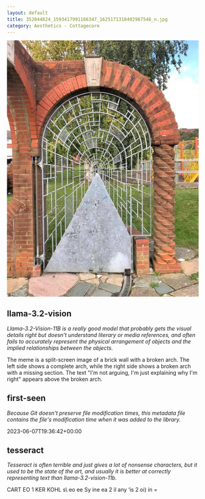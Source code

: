 ```yaml
---
layout: default
title: 352044824_1593417991166347_1625171318402967546_n.jpg
category: Aesthetics - Cottagecore
---
```


<div markdown="0"><a href="352044824_1593417991166347_1625171318402967546_n.jpg"><img class="photo" src="352044824_1593417991166347_1625171318402967546_n.jpg" /></a>

<h2>llama-3.2-vision</h2>
<p><i>Llama-3.2-Vision-11B is a really good model that probably gets the visual details right but doesn't understand literary or media references, and often fails to accurately represent the physical arrangement of objects and the implied relationships between the objects.</i></p>
<p>The meme is a split-screen image of a brick wall with a broken arch. The left side shows a complete arch, while the right side shows a broken arch with a missing section. The text &quot;I&#x27;m not arguing, I&#x27;m just explaining why I&#x27;m right&quot; appears above the broken arch.</p>

<h2>first-seen</h2>
<p><i>Because Git doesn't preserve file modification times, this metadata file contains the file's modification time when it was added to the library.</i></p>
<p>2023-06-07T19:36:42+00:00</p>

<h2>tesseract</h2>
<p><i>Tesseract is often terrible and just gives a lot of nonsense characters, but it used to be the state of the art, and usually it is better at correctly representing text than llama-3.2-vision-11b.</i></p>
<p>CART EO  1 KER KOHL s\ eo ee Sy ine ea 2 il any ‘is 2  oi) in =</p>

</div>

